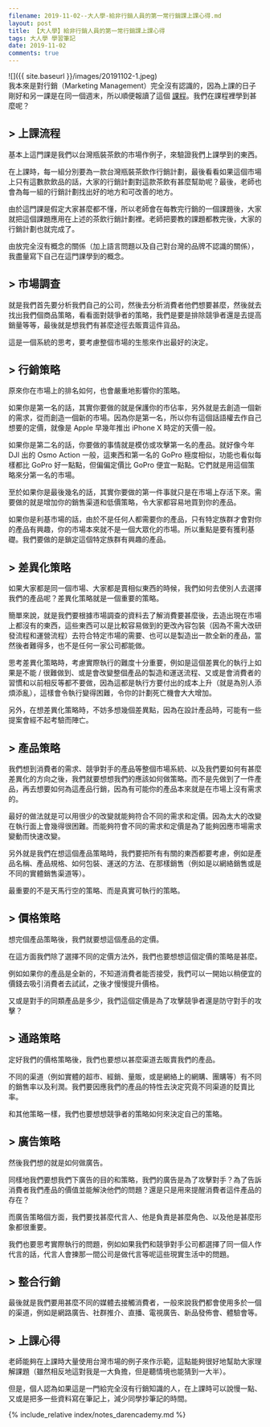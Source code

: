 ```yaml
---
filename: 2019-11-02--大人學-給非行銷人員的第一常行銷課上課心得.md
layout: post
title: 【大人學】給非行銷人員的第一常行銷課上課心得
tags: 大人學 學習筆記
date: 2019-11-02
comments: true
---
```


![]({{ site.baseurl }}/images/20191102-1.jpeg)  
我本來是對行銷（Marketing Management）完全沒有認識的，因為上課的日子剛好和另一課是在同一個週末，所以順便報讀了這個 [課程](https://shop.darencademy.com/product/view/id/50)。我們在課程裡學到甚麼呢？

## > 上課流程

基本上這門課是我們以台灣瓶裝茶飲的市場作例子，來驗證我們上課學到的東西。

在上課時，每一組分別要為一款台灣瓶裝茶飲作行銷計劃，最後看看如果這個市場上只有這數款飲品的話，大家的行銷計劃對這款茶飲有甚麼幫助呢？最後，老師也會為每一組的行銷計劃找出好的地方和可改善的地方。

由於這門課是假定大家甚麼都不懂，所以老師會在每教完行銷的一個課題後，大家就把這個課題應用在上述的茶飲行銷計劃裡。老師把要教的課題都教完後，大家的行銷計劃也就完成了。

由放完全沒有概念的關係（加上語言問題以及自己對台灣的品牌不認識的關係），我盡量寫下自己在這門課學到的概念。

## > 市場調查

就是我們首先要分析我們自己的公司，然後去分析消費者他們想要甚麼，然後就去找出我們個商品策略，看看面對競爭者的策略，我們是要是排除競爭者還是去提高銷量等等，最後就是想我們有甚麼途徑去販賣這件貨品。

這是一個系統的思考，要考慮整個市場的生態來作出最好的決定。

## > 行銷策略

原來你在市場上的排名如何，也會嚴重地影響你的策略。

如果你是第一名的話，其實你要做的就是保護你的市佔率，另外就是去創造一個新的需求，從而創造一個新的市場。因為你是第一名，所以你有這個話語權去作自己想要的定價，就像是 Apple 早幾年推出 iPhone X 時定的天價一般。

如果你是第二名的話，你要做的事情就是模仿或攻擊第一名的產品。就好像今年 DJI 出的 Osmo Action 一般，這東西和第一名的 GoPro 極度相似，功能也看似每樣都比 GoPro 好一點點，但偏偏定價比 GoPro 便宜一點點。它們就是用這個策略來分第一名的市場。

至於如果你是最後幾名的話，其實你要做的第一件事就只是在市場上存活下來。需要做的就是增加你的銷售渠道和低價策略，令大家都容易地買到你的產品。

如果你是利基市場的話，由於不是任何人都需要你的產品，只有特定族群才會對你的產品有興趣，你的市場本來就不是一個大眾化的市場。所以重點是要有獲利基礎。我們要做的是鎖定這個特定族群有興趣的產品。

## > 差異化策略

如果大家都是同一個市場、大家都是賣相似東西的時候，我們如何去使別人去選擇我們的產品呢？差異化策略就是一個重要的策略。

簡單來說，就是我們要根據市場調查的資料去了解消費要甚麼後，去造出現在市場上都沒有的東西，這些東西可以是比較容易做到的更改內容包裝（因為不需大改研發流程和運營流程）去符合特定市場的需要、也可以是製造出一款全新的產品，當然後者難得多，也不是任何一家公司都能做。

思考差異化策略時，考慮實際執行的難度十分重要，例如是這個差異化的執行上如果是不能 / 很難做到、或是會改變整個產品的製造和運送流程、又或是會消費者的習慣和以前相反等都不要做，因為這都是執行方要付出的成本上升（就是為別人添煩添亂），這樣會令執行變得困難，令你的計劃死亡機會大大增加。

另外，在想差異化策略時，不妨多想幾個差異點，因為在設計產品時，可能有一些提案會經不起考驗而陣亡。

## > 產品策略

我們想到消費者的需求、競爭對手的產品等整個市場系統、以及我們要如何有甚麼差異化的方向之後，我們就要想想我們的應該如何做策略。而不是先做到了一件產品，再去想要如何為這產品行銷，因為有可能你的產品本來就是在市場上沒有需求的。

最好的做法就是可以用很少的改變就能夠符合不同的需求和定價。因為太大的改變在執行面上會幾得很困難。而能夠符會不同的需求和定價是為了能夠因應市場需求變動而快速改變。

另外就是我們在想這個產品策略時，我們要把所有有關的東西都要考慮，例如是產品名稱、產品規格、如何包裝、運送的方法、在那樣銷售（例如是以網絡銷售或是不同的實體銷售渠道等）。

最重要的不是天馬行空的策略、而是真實可執行的策略。

## > 價格策略

想完個產品策略後，我們就要想這個產品的定價。

在這方面我們除了選擇不同的定價方法外，我們也要想想這個定價的策略是甚麼。

例如如果你的產品是全新的，不知道消費者能否接受，我們可以一開始以稍便宜的價錢去吸引消費者去試試，之後才慢慢提升價格。

又或是對手的同類產品是多少，我們這個定價是為了攻擊競爭者還是防守對手的攻擊？

## > 通路策略

定好我們的價格策略後，我們也要想以甚麼渠道去販賣我們的產品。

不同的渠道（例如實體的超市、經銷、量販，或是網絡上的網購、團購等）有不同的銷售率以及利潤。我們要因應我們的產品的特性去決定究竟不同渠道的貶賣比率。

和其他策略一樣，我們也要想想競爭者的策略如何來決定自己的策略。

## > 廣告策略

然後我們想的就是如何做廣告。

同樣地我們要想我們下廣告的目的和策略，我們的廣告是為了攻擊對手？為了告訴消費者我們產品的價值並能解決他們的問題？還是只是用來提醒消費者這件產品的存在？

而廣告策略個方面，我們要找甚麼代言人、他是負責是甚麼角色、以及他是甚麼形象都很重要。

我們也要思考實際執行的問題，例如如果我們和競爭對手公司都選擇了同一個人作代言的話，代言人會揀那一間公司是做代言等呢這些現實生活中的問題。

## > 整合行銷

最後就是我們要用甚麼不同的媒體去接觸消費者，一般來說我們都會使用多於一個的渠道，例如是網路廣告、社群推介、直播、電視廣告、新品發佈會、體驗會等。

## > 上課心得

老師能夠在上課時大量使用台灣市場的例子來作示範，這點能夠很好地幫助大家理解課題（雖然相反地這對我是一大負擔，但是聽情境也能猜到一大半）。

但是，個人認為如果這是一門給完全沒有行銷知識的人，在上課時可以說慢一點、又或是把多一些資料寫在筆記上，減少同學抄筆記的時間。

{% include_relative index/notes_darencademy.md %}
